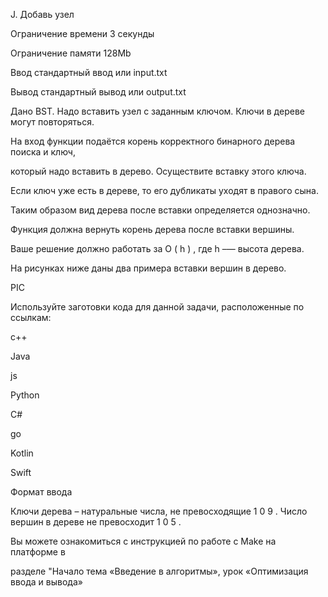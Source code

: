 J. Добавь узел

Ограничение времени	3 секунды

Ограничение памяти	128Mb

Ввод	стандартный ввод или input.txt

Вывод	стандартный вывод или output.txt

Дано BST. Надо вставить узел с заданным ключом. Ключи в дереве могут повторяться.

На вход функции подаётся корень корректного бинарного дерева поиска и ключ,

который надо вставить в дерево. Осуществите вставку этого ключа.

Если ключ уже есть в дереве, то его дубликаты уходят в правого сына.

Таким образом вид дерева после вставки определяется однозначно.

Функция должна вернуть корень дерева после вставки вершины.

Ваше решение должно работать за 
O
(
h
)
, где 
h
 –— высота дерева.

На рисунках ниже даны два примера вставки вершин в дерево.

PIC

Используйте заготовки кода для данной задачи, расположенные по ссылкам:

c++

Java

js

Python

C#

go

Kotlin

Swift

Формат ввода

Ключи дерева – натуральные числа, не превосходящие 
1
0
9
. Число вершин в дереве не превосходит 
1
0
5
.

Вы можете ознакомиться с инструкцией по работе с Make на платформе в

разделе "Начало тема «Введение в алгоритмы», урок «Оптимизация ввода и вывода»
